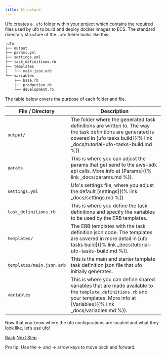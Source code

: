 ```yaml
---
title: Structure
---
```


Ufo creates a `.ufo` folder within your project which contains the required files used by ufo to build and deploy docker images to ECS.  The standard directory structure of the `.ufo` folder looks like this:

```sh
.ufo
├── output
├── params.yml
├── settings.yml
├── task_definitions.rb
├── templates
|   └── main.json.erb
└── variables
    ├── base.rb
    ├── production.rb
    └── development.rb
```

The table below covers the purpose of each folder and file.

File / Directory  | Description
------------- | -------------
<code>output/</code>  | The folder where the generated task definitions are written to.  The way the task definitions are generated is covered in [ufo tasks build]({% link _docs/tutorial-ufo-tasks-build.md %}).
<code>params</code>  | This is where you can adjust the params that get send to the aws-sdk api calls. More info at [Params]({% link _docs/params.md %}).
<code>settings.yml</code>  | Ufo's settings file, where you adjust the default [settings]({% link _docs/settings.md %}).
<code>task_definitions.rb</code>  | This is where you define the task definitions and specify the variables to be used by the ERB templates.
<code>templates/</code>  | The ERB templates with the task definition json code.  The templates are covered in more detail in [ufo tasks build]({% link _docs/tutorial-ufo-tasks-build.md %}).
<code>templates/main.json.erb</code>  | This is the main and starter template task definition json file that ufo initially generates.
<code>variables</code>  | This is where you can define shared variables that are made available to the `template_definitions.rb` and your templates. More info at [Variables]({% link _docs/variables.md %}).

Now that you know where the ufo configurations are located and what they look like, let’s use ufo!

<a id="prev" class="btn btn-basic" href="{% link docs.md %}">Back</a>
<a id="next" class="btn btn-primary" href="{% link _docs/settings.md %}">Next Step</a>
<p class="keyboard-tip">Pro tip: Use the <- and -> arrow keys to move back and forward.</p>


